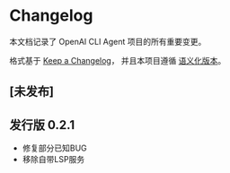 # Changelog

本文档记录了 OpenAI CLI Agent 项目的所有重要变更。

格式基于 [Keep a Changelog](https://keepachangelog.com/zh-CN/1.0.0/)，
并且本项目遵循 [语义化版本](https://semver.org/lang/zh-CN/)。

## [未发布]

## 发行版 0.2.1
* 修复部分已知BUG
* 移除自带LSP服务